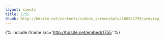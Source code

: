 ```yaml
---
layout: sieutv
title: 1755
thumb: http://hdsite.net/contents/videos_screenshots/1000/1755/preview_360p.mp4.jpg
---
```

{% include iframe src='http://hdsite.net/embed/1755' %}
 

